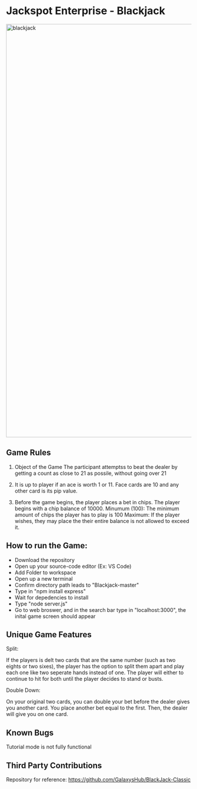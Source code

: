 # Jackspot Enterprise - Blackjack



<img width="1124" alt="blackjack" src="https://user-images.githubusercontent.com/39435918/53032256-1eba9980-3434-11e9-9367-28f3679426f7.PNG">

## Game Rules

1)  Object of the Game The participant attemptss to beat the dealer by getting a count as close to 21 as possile, without going over 21

2)  It is up to player if an ace is worth 1 or 11. Face cards are 10 and any other card is its pip value.

3)  Before the game begins, the player places a bet in chips. The player begins with a chip balance of 10000.
    Minumum (100): The minimum amount of chips the player has to play is 100
    Maximum: If the player wishes, they may place the their entire balance is not allowed to exceed it.
  
## How to run the Game:

- Download the repository 
- Open up your source-code editor (Ex: VS Code)
- Add Folder to workspace
- Open up a new terminal
- Confirm directory path leads to "Blackjack-master"
- Type in "npm install express"
- Wait for depedencies to install
- Type "node server.js"
- Go to web broswer, and in the search bar type in "localhost:3000", the inital game screen should appear

## Unique Game Features

Split:

If the players is delt two cards that are the same number (such as two eights or two sixes), the player has the option to split them apart and play each one like two seperate hands instead of one. The player will either to continue to hit for both until the player decides to stand or busts.

Double Down:

On your original two cards, you can double your bet before the dealer gives you another card. You place another bet equal to the first. Then, the dealer will give you on one card.


## Known Bugs

Tutorial mode is not fully functional


## Third Party Contributions

Repository for reference:
https://github.com/GalaxysHub/BlackJack-Classic


